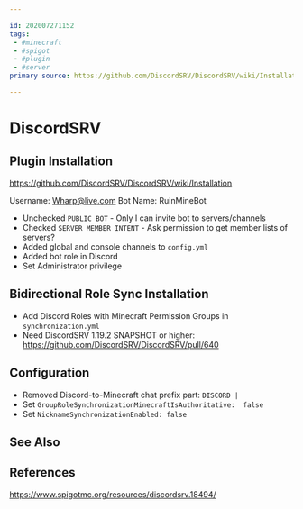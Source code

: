 ```yaml
---

id: 202007271152
tags:
 - #minecraft
 - #spigot
 - #plugin
 - #server
primary source: https://github.com/DiscordSRV/DiscordSRV/wiki/Installation

---
```


# DiscordSRV

## Plugin Installation
https://github.com/DiscordSRV/DiscordSRV/wiki/Installation

Username: Wharp@live.com
Bot Name: RuinMineBot

- Unchecked `PUBLIC BOT` - Only I can invite bot to servers/channels
- Checked `SERVER MEMBER INTENT` - Ask permission to get member lists of servers?
- Added global and console channels to `config.yml`
- Added bot role in Discord
- Set Administrator privilege

## Bidirectional Role Sync Installation
- Add Discord Roles with Minecraft Permission Groups in `synchronization.yml`
- Need DiscordSRV 1.19.2 SNAPSHOT or higher:
https://github.com/DiscordSRV/DiscordSRV/pull/640


## Configuration

- Removed Discord-to-Minecraft chat prefix part: `DISCORD | `
- Set `GroupRoleSynchronizationMinecraftIsAuthoritative:  false`
- Set `NicknameSynchronizationEnabled: false`

## See Also

## References
https://www.spigotmc.org/resources/discordsrv.18494/
